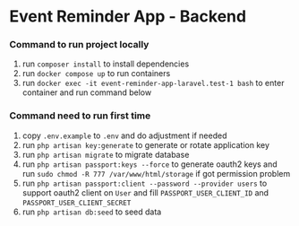 # Event Reminder App - Backend

### Command to run project locally

1. run `composer install` to install dependencies
2. run `docker compose up` to run containers
3. run `docker exec -it event-reminder-app-laravel.test-1 bash` to enter container and run command below

### Command need to run first time

1. copy `.env.example` to `.env` and do adjustment if needed
2. run `php artisan key:generate` to generate or rotate application key
3. run `php artisan migrate` to migrate database
4. run `php artisan passport:keys --force` to generate oauth2 keys and run `sudo chmod -R 777 /var/www/html/storage` if got permission problem
5. run `php artisan passport:client --password --provider users` to support oauth2 client on `User` and fill `PASSPORT_USER_CLIENT_ID` and `PASSPORT_USER_CLIENT_SECRET`
6. run `php artisan db:seed` to seed data

